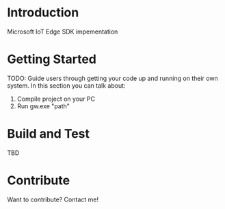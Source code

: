 # Introduction
Microsoft IoT Edge SDK impementation

# Getting Started
TODO: Guide users through getting your code up and running on their own system. In this section you can talk about:
1.	Compile project on your PC
2.  Run gw.exe "path"

# Build and Test
TBD

# Contribute
Want to contribute? Contact me!
